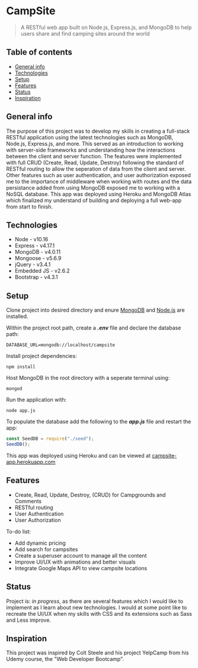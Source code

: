 # CampSite

> A RESTful web app built on Node.js, Express.js, and MongoDB to help users share and find camping sites around the world

## Table of contents

- [General info](#general-info)
- [Technologies](#technologies)
- [Setup](#setup)
- [Features](#features)
- [Status](#status)
- [Inspiration](#inspiration)

## General info

The purpose of this project was to develop my skills in creating a full-stack RESTful application using the latest technologies such as MongoDB, Node.js, Express.js, and more. This served as an introduction to working with server-side frameworks and understanding how the interactions between the client and server function. The features were implemented with full CRUD (Create, Read, Update, Destroy) following the standard of RESTful routing to allow the seperation of data from the client and server. Other features such as user authentication, and user authorization exposed me to the importance of middleware when working with routes and the data persistance added from using MongoDB exposed me to working with a NoSQL database. This app was deployed using Heroku and MongoDB Atlas which finalized my understand of building and deploying a full web-app from start to finish.

## Technologies

- Node - v10.16
- Express - v4.17.1
- MongoDB - v4.0.11
- Mongoose - v5.6.9
- jQuery - v3.4.1
- Embedded JS - v2.6.2
- Bootstrap - v4.3.1

## Setup

Clone project into desired directory and enure [MongoDB](https://www.mongodb.com/download-center/community) and [Node.js](https://nodejs.org/en/download/) are installed.

Within the project root path, create a **_.env_** file and declare the database path:

```
DATABASE_URL=mongodb://localhost/campsite
```

Install project dependencies:

```
npm install
```

Host MongoDB in the root directory with a seperate terminal using:

```
mongod
```

Run the application with:

```
node app.js
```

To populate the database add the following to the **_app.js_** file and restart the app:

```javascript
const SeedDB = require("./seed");
SeedDB();
```

This app was deployed using Heroku and can be viewed at [campsite-app.herokuapp.com](https://campsite-app.herokuapp.com/)

## Features

- Create, Read, Update, Destroy, (CRUD) for Campgrounds and Comments
- RESTful routing
- User Authentication
- User Authorization

To-do list:

- Add dynamic pricing
- Add search for campsites
- Create a superuser account to manage all the content
- Improve UI/UX with animations and better visuals
- Integrate Google Maps API to view campsite locations

## Status

Project is: _in progress_, as there are several features which I would like to implement as I learn about new technologies. I would at some point like to recreate the UI/UX when my skills with CSS and its extensions such as Sass and Less improve.

## Inspiration

This project was inspired by Colt Steele and his project YelpCamp from his Udemy course, the "Web Developer Bootcamp".
